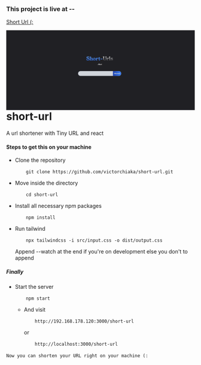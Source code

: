 ### This project is live at -- 

[Short Url (:](https://victorchiaka.github.io/short-url/)

<img src="public/preview.png"
     alt="Markdown Monster icon"
     style="float: left; margin-right: 10px;" />

# short-url
A url shortener with Tiny URL and react

#### Steps to get this on your machine

- Clone the repository

          git clone https://github.com/victorchiaka/short-url.git

- Move inside the directory

          cd short-url

- Install all necessary npm packages

          npm install

- Run tailwind

          npx tailwindcss -i src/input.css -o dist/output.css

     Append --watch at the end if you're on development else you don't to append

##### Finally

- Start the server

          npm start

     - And visit

               http://192.168.178.120:3000/short-url
          or

               http://localhost:3000/short-url


`Now you can shorten your URL right on your machine (:`
